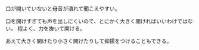 口が開いていないと母音が潰れて聞こえやすい。

口を開けすぎても声を出しにくいので、とにかく大きく開ければいいわけではない。
程よく、力を抜いて開ける。

あえて大きく開けたり小さく開けたりして抑揚をつけることもできる。
